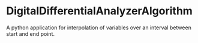 # DigitalDifferentialAnalyzerAlgorithm
A python application for interpolation of variables over an interval between start and end point.
